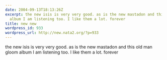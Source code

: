 ```yaml
---
date: 2004-09-13T18:13:26Z
excerpt: the new isis is very very good. as is the new mastadon and this old man gloom
  album I am listening too. I like them a lot. forever
title: new new
wordpress_id: 933
wordpress_url: http://new.nata2.org/?p=933
---
```


the new isis is very very good. as is the new mastadon and this old man gloom album I am listening too. I like them a lot. forever
